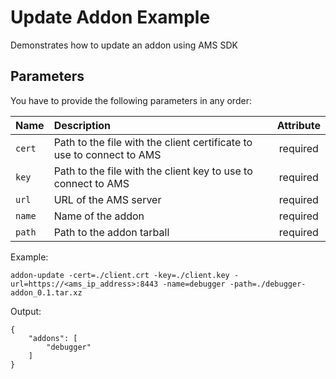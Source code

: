 Update Addon Example
=================

Demonstrates how to update an addon using AMS SDK

Parameters
-----

You have to provide the following parameters in any order:

| Name      | Description           | Attribute  |
| --------- |:--------------------  | :--------: |
| `cert`    | Path to the file with the client certificate to use to connect to AMS | required |
| `key`     | Path to the file with the client key to use to connect to AMS  | required |
| `url`     | URL of the AMS server      | required |
| `name`    | Name of the addon          | required |
| `path`    | Path to the addon tarball  | required |


Example:

    addon-update -cert=./client.crt -key=./client.key -url=https://<ams_ip_address>:8443 -name=debugger -path=./debugger-addon_0.1.tar.xz

Output:

	{
		"addons": [
			"debugger"
		]
	}

